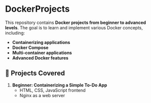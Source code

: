# DockerProjects

This repository contains **Docker projects from beginner to advanced levels**. The goal is to learn and implement various Docker concepts, including:  

- **Containerizing applications**  
- **Docker Compose**    
- **Multi-container applications**  
- **Advanced Docker features**  

## 📌 Projects Covered  

1. **Beginner: Containerizing a Simple To-Do App**  
   - HTML, CSS, JavaScript frontend  
   - Nginx as a web server  
   
